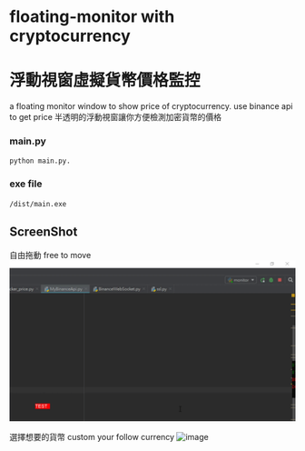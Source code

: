 # floating-monitor with cryptocurrency
# 浮動視窗虛擬貨幣價格監控
a floating monitor window to show price of cryptocurrency.
use binance api to get price
半透明的浮動視窗讓你方便檢測加密貨幣的價格

### main.py
	python main.py.
### exe file 
    /dist/main.exe


## ScreenShot

自由拖動 free to move
![image](https://github.com/MuMuShy/FloatingCryptoCurrencyMonitor/blob/main/screenshot/01.gif)

選擇想要的貨幣 custom your follow currency
![image](https://github.com/MuMuShy/FloatingCryptoCurrencyMonitor/blob/main/screenshot/02.gif)

